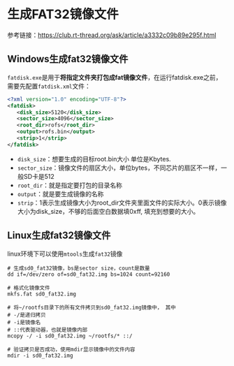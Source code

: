 
# 生成FAT32镜像文件

参考链接：<https://club.rt-thread.org/ask/article/a3332c09b89e295f.html>

## Windows生成fat32镜像文件

`fatdisk.exe`是用于**将指定文件夹打包成fat镜像文件**，在运行fatdisk.exe之前，需要先配置`fatdisk.xml`文件：

```xml
<?xml version="1.0" encoding="UTF-8"?>
<fatdisk>
   <disk_size>5120</disk_size>
   <sector_size>4096</sector_size>
   <root_dir>rofs</root_dir>
   <output>rofs.bin</output>
   <strip>1</strip>
</fatdisk>
```

- `disk_size`：想要生成的目标root.bin大小 单位是Kbytes.
- `sector_size`：镜像文件的扇区大小，单位bytes，不同芯片的扇区不一样，一般SD卡是512
- `root_dir`：就是指定要打包的目录名称
- `output`：就是要生成镜像的名称
- `strip`：1表示生成镜像大小为root_dir文件夹里面文件的实际大小。0表示镜像大小为disk_size，不够的后面空白数据填0xff, 填充到想要的大小。

## Linux生成fat32镜像文件

linux环境下可以使用`mtools`生成`fat32`镜像

```shell
# 生成sd0_fat32镜像，bs是sector size，count是数量
dd if=/dev/zero of=sd0_fat32.img bs=1024 count=92160

# 格式化镜像文件
mkfs.fat sd0_fat32.img

# 将~/rootfs目录下的所有文件拷贝到sd0_fat32.img镜像中， 其中
# -/是递归拷贝
# -i是镜像名
# ::代表驱动器，也就是镜像内部
mcopy -/ -i sd0_fat32.img ~/rootfs/* ::/

# 验证拷贝是否成功，使用mdir显示镜像中的文件内容
mdir -i sd0_fat32.img
```
